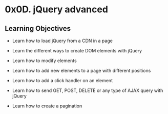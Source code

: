 # 0x0D. jQuery advanced

## Learning Objectives

* Learn how to load jQuery from a CDN in a page

* Learn the different ways to create DOM elements with jQuery

* Learn how to modify elements

* Learn how to add new elements to a page with different positions

* Learn how to add a click handler on an element

* Learn how to send GET, POST, DELETE or any type of AJAX query with jQuery

* Learn how to create a pagination
